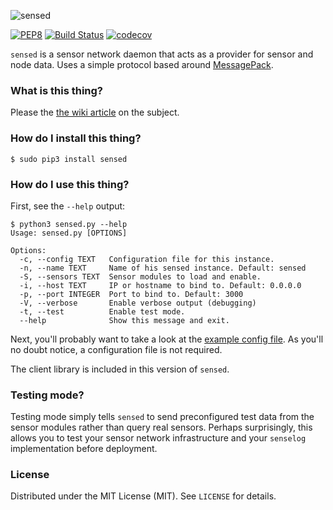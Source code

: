 ![sensed](https://raw.githubusercontent.com/sli/sensed/gh-pages/logo.png)

[![PEP8](https://img.shields.io/badge/code%20style-pep8-orange.svg)](https://www.python.org/dev/peps/pep-0008/) [![Build Status](https://travis-ci.org/sli/sensed.svg?branch=python-module)](https://travis-ci.org/sli/sensed) [![codecov](https://codecov.io/gh/sli/sensed/branch/master/graph/badge.svg)](https://codecov.io/gh/sli/sensed)

`sensed` is a sensor network daemon that acts as a provider for sensor and node data. Uses a simple protocol based around [MessagePack](http://msgpack.org/).

### What is this thing?

Please the [the wiki article](https://github.com/sli/sensed/wiki/What-is-sensed%3F) on the subject.


### How do I install this thing?

    $ sudo pip3 install sensed

### How do I use this thing?

First, see the `--help` output:

    $ python3 sensed.py --help
    Usage: sensed.py [OPTIONS]

    Options:
      -c, --config TEXT   Configuration file for this instance.
      -n, --name TEXT     Name of his sensed instance. Default: sensed
      -S, --sensors TEXT  Sensor modules to load and enable.
      -i, --host TEXT     IP or hostname to bind to. Default: 0.0.0.0
      -p, --port INTEGER  Port to bind to. Default: 3000
      -V, --verbose       Enable verbose output (debugging)
      -t, --test          Enable test mode.
      --help              Show this message and exit.

Next, you'll probably want to take a look at the [example config file](https://github.com/sli/sensed/blob/python-module/docs/config.sample.json). As you'll no doubt notice, a configuration file is not required.

The client library is included in this version of `sensed`.

### Testing mode?

Testing mode simply tells `sensed` to send preconfigured test data from the sensor modules rather than query real sensors. Perhaps surprisingly, this allows you to test your sensor network infrastructure and your `senselog` implementation before deployment.

### License

Distributed under the MIT License (MIT). See `LICENSE` for details.
